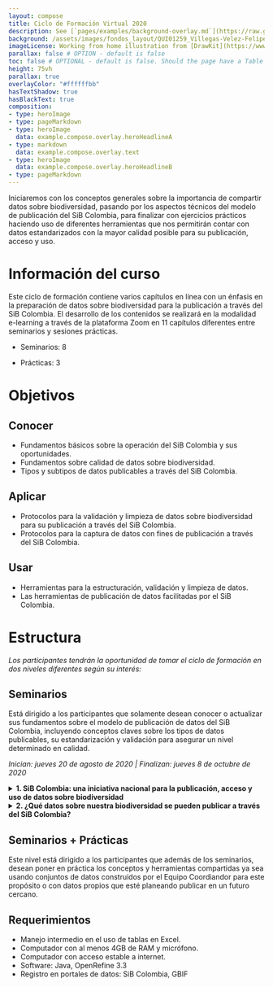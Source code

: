 ```yaml
---
layout: compose
title: Ciclo de Formación Virtual 2020
description: See [`pages/examples/background-overlay.md`](https://raw.githubusercontent.com/gbif/jekyll-theme-algae/master/pages/examples/background-overlay.md) for source
background: /assets/images/fondos_layout/QUI01259_Villegas-Velez-Felipe.jpg
imageLicense: Working from home illustration from [DrawKit](https://www.drawkit.io/product/working-from-home-illustrations) # OPTIONAL
parallax: false # OPTION - default is false
toc: false # OPTIONAL - default is false. Should the page have a Table of Contents
height: 75vh
parallax: true
overlayColor: "#ffffffbb"
hasTextShadow: true
hasBlackText: true
composition:
- type: heroImage
- type: pageMarkdown
- type: heroImage
  data: example.compose.overlay.heroHeadlineA
- type: markdown
  data: example.compose.overlay.text
- type: heroImage
  data: example.compose.overlay.heroHeadlineB
- type: pageMarkdown
---
```




Iniciaremos con los conceptos generales sobre la importancia de compartir datos sobre biodiversidad, pasando por los aspectos técnicos del modelo de publicación del SiB Colombia, para finalizar con ejercicios prácticos haciendo uso de diferentes herramientas que nos permitirán contar con datos estandarizados con la mayor calidad posible para su publicación, acceso y uso.


# Información del curso

Este ciclo de formación contiene varios capítulos en línea con un énfasis en la preparación de datos sobre biodiversidad para la publicación a través del SiB Colombia. El desarrollo de los contenidos se realizará en la modalidad e-learning a través de la plataforma Zoom en 11 capítulos diferentes entre seminarios y sesiones prácticas.

* Seminarios: 8

* Prácticas: 3


# Objetivos

## Conocer

* Fundamentos básicos sobre la operación del SiB Colombia y sus oportunidades.
* Fundamentos sobre calidad de datos sobre biodiversidad.
* Tipos y subtipos de datos publicables a través del SiB Colombia.

## Aplicar
 
* Protocolos para la validación y limpieza de datos sobre biodiversidad para su publicación a través del SiB Colombia.
* Protocolos para la captura de datos con fines de publicación a través del SiB Colombia.

## Usar
* Herramientas para la estructuración, validación y limpieza de datos.
* Las herramientas de publicación de datos facilitadas por el SiB Colombia.


# Estructura
_Los participantes tendrán la oportunidad de tomar el ciclo de formación en dos niveles diferentes según su interés:_

## Seminarios
Está dirigido a los participantes que solamente desean conocer o actualizar sus fundamentos sobre el modelo de publicación de datos del SiB Colombia, incluyendo conceptos claves sobre los tipos de datos publicables, su estandarización y validación para asegurar un nivel determinado en calidad.

_Inician: jueves 20 de agosto de 2020 | Finalizan: jueves 8 de octubre de 2020_


<details>
  <summary markdown="span"><B>1. SiB Colombia: una iniciativa nacional para la publicación, acceso y uso de datos sobre biodiversidad</B></summary>

<i>20 de agosto de 2020 | Hora: 7:30 am – 8:30 am</i>

<iframe width="560" height="315" src="https://www.youtube.com/embed/ImptmviMXgI" frameborder="0" allow="accelerometer; autoplay; clipboard-write; encrypted-media; gyroscope; picture-in-picture" allowfullscreen></iframe>
    
<i>En este capítulo conocerás las generalidades del SiB Colombia como red nacional de datos e información sobre biodiversidad, su arquitectura de gobernanza y modelo de publicación. Aprenderás de sus directrices, formas de participación, beneficios y oportunidades. Finalmente podrás identificar los diferentes productos y servicios del SiB Colombia, así como sus aliados nacionales e internacionales.</i>

<b>Presenta:</b> Dairo Escobar
    
</details>

<details>
  <summary markdown="span"><B>2. ¿Qué datos sobre nuestra biodiversidad se pueden publicar a través del SiB Colombia?</B></summary>

<i>27 de agosto de 2020 | Hora: 7:30 am – 8:30 am </i>

<iframe width="560" height="315" src="https://www.youtube.com/embed/_f4gGfIBN3U" frameborder="0" allow="accelerometer; autoplay; clipboard-write; encrypted-media; gyroscope; picture-in-picture" allowfullscreen></iframe>
    
<i>Quizás esta sea una de las preguntas más frecuentes que se hacen los participantes del SiB Colombia. En este capítulo conocerás los diferentes tipos de datos sobre biodiversidad y sus fuentes más comunes. Aprenderás a identificarlos, así como las buenas prácticas para su captura y documentación con fines de publicación. Al finalizar, conocerás diferentes ejemplos, desde plantas y vertebrados hasta microorganismos; desde poblaciones e individuos hasta genes; desde observaciones y especímenes hasta imágenes y sonidos.</i>

<b>Presenta:</b> Camila Plata
    
</details>


## Seminarios + Prácticas
Este nivel está dirigido a los participantes que además de los seminarios, desean poner en práctica los conceptos y herramientas compartidas ya sea usando conjuntos de datos construidos por el Equipo Coordiandor para este propósito o con datos propios que esté planeando publicar en un futuro cercano.



## Requerimientos
* Manejo intermedio en el uso de tablas en Excel.
* Computador con al menos 4GB de RAM y micrófono.
* Computador con acceso estable a internet.
* Software: Java, OpenRefine 3.3
* Registro en portales de datos: SiB Colombia, GBIF
